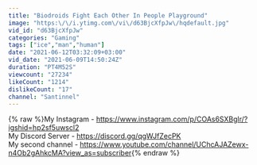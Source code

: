 ```yaml
---
title: "Biodroids Fight Each Other In People Playground"
image: "https:\/\/i.ytimg.com\/vi\/d63BjcXfpJw\/hqdefault.jpg"
vid_id: "d63BjcXfpJw"
categories: "Gaming"
tags: ["ice","man","human"]
date: "2021-06-12T03:32:09+03:00"
vid_date: "2021-06-09T14:50:24Z"
duration: "PT4M52S"
viewcount: "27234"
likeCount: "1214"
dislikeCount: "17"
channel: "Santinnel"
---
```

{% raw %}My Instagram - <a rel="nofollow" target="blank" href="https://www.instagram.com/p/COAs6SXBglr/?igshid=hp2sf5uwscl2">https://www.instagram.com/p/COAs6SXBglr/?igshid=hp2sf5uwscl2</a><br />My Discord Server - <a rel="nofollow" target="blank" href="https://discord.gg/qgWJfZecPK">https://discord.gg/qgWJfZecPK</a><br />My second channel -  <a rel="nofollow" target="blank" href="https://www.youtube.com/channel/UChcAJAZewx-n4Ob2gAhkcMA?view_as=subscriber">https://www.youtube.com/channel/UChcAJAZewx-n4Ob2gAhkcMA?view_as=subscriber</a>{% endraw %}
